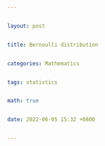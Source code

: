 ```yaml
---


layout: post


title: Bernoulli distribution


categories: Mathematics


tags: statistics


math: true


date: 2022-06-05 15:32 +0800


---
```


